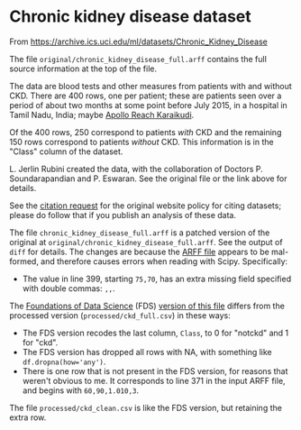 # Chronic kidney disease dataset

From <https://archive.ics.uci.edu/ml/datasets/Chronic_Kidney_Disease>

The file `original/chronic_kidney_disease_full.arff` contains the full source information at the top of the file.

The data are blood tests and other measures from patients with and without CKD.
There are 400 rows, one per patient; these are patients seen over a period of
about two months at some point before July 2015, in a hospital in Tamil Nadu,
India; maybe [Apollo Reach
Karaikudi](https://www.purplehealth.com/10765-DrSoundarapandianPS).

Of the 400 rows, 250 correspond to patients *with* CKD and the remaining 150
rows correspond to patients *without* CKD.  This information is in the "Class"
column of the dataset.

L. Jerlin Rubini created the data, with the collaboration of Doctors P.
Soundarapandian and P. Eswaran. See the original file or the link above for
details.

See the [citation request](https://archive.ics.uci.edu/ml/citation_policy.html)
for the original website policy for citing datasets; please do follow that if you publish an analysis of these data.

The file `chronic_kidney_disease_full.arff` is a patched version of the
original at `original/chronic_kidney_disease_full.arff`.  See the output of
`diff` for details.  The changes are because the [ARFF
file](https://www.cs.waikato.ac.nz/ml/weka/arff.html) appears to be mal-formed,
and therefore causes errors when reading with Scipy.  Specifically:

* The value in line 399, starting `75,70`, has an extra missing field specified
  with double commas: `,,`.

The [Foundations of Data Science](https://www.inferentialthinking.com) (FDS) [version of this file](https://www.inferentialthinking.com/data/ckd.csv) differs from the processed version (`processed/ckd_full.csv`) in these ways:

* The FDS version recodes the last column, `Class`, to 0 for "notckd" and 1 for
  "ckd".
* The FDS version has dropped all rows with NA, with something like
  `df.dropna(how='any')`.
* There is one row that is not present in the FDS version, for reasons that
  weren't obvious to me.  It corresponds to line 371 in the input ARFF file,
  and begins with `60,90,1.010,3`.

The file `processed/ckd_clean.csv` is like the FDS version, but retaining the
extra row.
